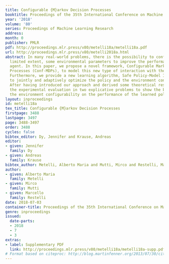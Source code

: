 ```yaml
---
title: Configurable {M}arkov Decision Processes
booktitle: Proceedings of the 35th International Conference on Machine Learning
year: '2018'
volume: '80'
series: Proceedings of Machine Learning Research
address: 
month: 0
publisher: PMLR
pdf: http://proceedings.mlr.press/v80/metelli18a/metelli18a.pdf
url: http://proceedings.mlr.press/v80/metelli2018a.html
abstract: In many real-world problems, there is the possibility to configure, to a
  limited extent, some environmental parameters to improve the performance of a learning
  agent. In this paper, we propose a novel framework, Configurable Markov Decision
  Processes (Conf-MDPs), to model this new type of interaction with the environment.
  Furthermore, we provide a new learning algorithm, Safe Policy-Model Iteration (SPMI),
  to jointly and adaptively optimize the policy and the environment configuration.
  After having introduced our approach and derived some theoretical results, we present
  the experimental evaluation in two explicative problems to show the benefits of
  the environment configurability on the performance of the learned policy.
layout: inproceedings
id: metelli18a
tex_title: Configurable {M}arkov Decision Processes
firstpage: 3488
lastpage: 3497
page: 3488-3497
order: 3488
cycles: false
bibtex_editor: Dy, Jennifer and Krause, Andreas
editor:
- given: Jennifer
  family: Dy
- given: Andreas
  family: Krause
bibtex_author: Metelli, Alberto Maria and Mutti, Mirco and Restelli, Marcello
author:
- given: Alberto Maria
  family: Metelli
- given: Mirco
  family: Mutti
- given: Marcello
  family: Restelli
date: 2018-07-03
container-title: Proceedings of the 35th International Conference on Machine Learning
genre: inproceedings
issued:
  date-parts:
  - 2018
  - 7
  - 3
extras:
- label: Supplementary PDF
  link: http://proceedings.mlr.press/v80/metelli18a/metelli18a-supp.pdf
# Format based on citeproc: http://blog.martinfenner.org/2013/07/30/citeproc-yaml-for-bibliographies/
---
```

